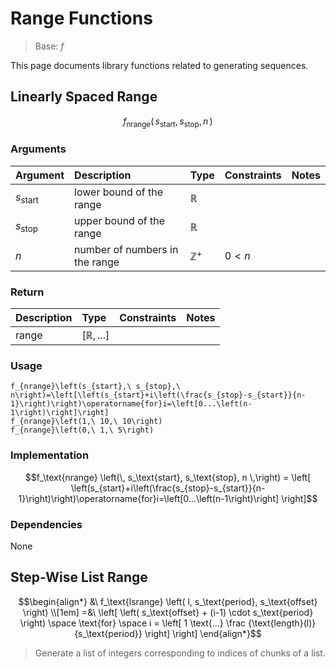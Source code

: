# Range Functions
<!-- #SQUARK live!
| dest = desmos/library/functions/ranges
| title = Ranges
| index = desmos / library / functions
| update = 2025 August 22
-->

> Base: $f$

This page documents library functions related to generating sequences.


## Linearly Spaced Range

```math
f_\text{nrange} \left(\,
  s_\text{start},
  s_\text{stop},
  n
\,\right)
```

> 

### Arguments
| Argument | Description | Type | Constraints | Notes |
| :------- | :---------- | :--- | :---------- | :---- |
| $s_\text{start}$ | lower bound of the range | $\mathbb{R}$ | | |
| $s_\text{stop}$ | upper bound of the range | $\mathbb{R}$ | | |
| $n$ | number of numbers in the range | $\mathbb{Z}^{+}$ | $0 < n$ | |

### Return
| Description | Type | Constraints | Notes |
| :---------- | :--- | :---------- | :---- |
| range | $[\mathbb{R}, ...]$ | | |

### Usage
```desmos
f_{nrange}\left(s_{start},\ s_{stop},\ n\right)=\left[\left(s_{start}+i\left(\frac{s_{stop}-s_{start}}{n-1}\right)\right)\operatorname{for}i=\left[0...\left(n-1\right)\right]\right]
f_{nrange}\left(1,\ 10,\ 10\right)
f_{nrange}\left(0,\ 1,\ 5\right)
```

### Implementation
```math
f_\text{nrange} \left(\,
  s_\text{start},
  s_\text{stop},
  n
\,\right)
=
\left[
  \left(s_{start}+i\left(\frac{s_{stop}-s_{start}}{n-1}\right)\right)\operatorname{for}i=\left[0...\left(n-1\right)\right]
\right]
```

### Dependencies
None


## Step-Wise List Range

```math
\begin{align*}
  &\ f_\text{lsrange} \left(
    l,
    s_\text{period},
    s_\text{offset}
  \right)
\\[1em] =&\
  \left[
    \left(
      s_\text{offset} + (i-1) \cdot s_\text{period}
    \right)
    \space \text{for} \space
    i = \left[
      1 \text{...} \frac
        {\text{length}(l)}
        {s_\text{period}}
    \right]
  \right]
\end{align*}
```

> Generate a list of integers corresponding to indices of chunks of a list.
